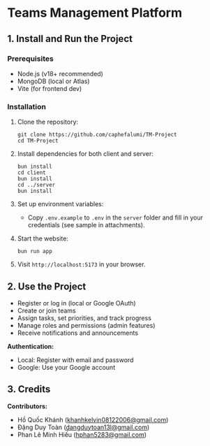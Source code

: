 # Teams Management Platform

## 1. Install and Run the Project

### Prerequisites

- Node.js (v18+ recommended)
- MongoDB (local or Atlas)
- Vite (for frontend dev)

### Installation

1. Clone the repository:

   ```pwsh
   git clone https://github.com/caphefalumi/TM-Project
   cd TM-Project
   ```

2. Install dependencies for both client and server:

   ```pwsh
   bun install
   cd client
   bun install
   cd ../server
   bun install
   ```

3. Set up environment variables:
   - Copy `.env.example` to `.env` in the `server` folder and fill in your credentials (see sample in attachments).

4. Start the website:

   ```pwsh
   bun run app
   ```

6. Visit `http://localhost:5173` in your browser.

## 2. Use the Project

- Register or log in (local or Google OAuth)
- Create or join teams
- Assign tasks, set priorities, and track progress
- Manage roles and permissions (admin features)
- Receive notifications and announcements

**Authentication:**

- Local: Register with email and password
- Google: Use your Google account

## 3. Credits

**Contributors:**

- Hồ Quốc Khánh ([khanhkelvin08122006@gmail.com](mailto:khanhkelvin08122006@gmail.com))
- Đặng Duy Toàn ([dangduytoan13l@gmail.com](mailto:dangduytoan13l@gmail.com))
- Phan Lê Minh Hiếu ([hphan5283@gmail.com](mailto:hphan5283@gmail.com))
